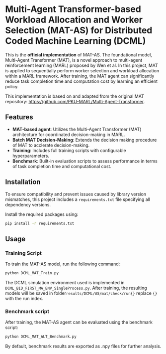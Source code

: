# Multi-Agent Transformer-based Workload Allocation and Worker Selection (MAT-AS) for Distributed Coded Machine Learning (DCML)

This is the **official implementation** of MAT-AS. The foundational model, Multi-Agent Transformer (MAT), is a novel approach to multi-agent reinforcement learning (MARL) proposed by Wen et al. In this project, MAT is applied to sequentially perform worker selection and workload allocation within a MARL framework. After training, the MAT agent can significantly reduce task completion time and computation cost by learning an efficient policy.

This implementation is based on and adapted from the original MAT repository: https://github.com/PKU-MARL/Multi-Agent-Transformer.

## Features
- **MAT-based agent**: Utilizes the Multi-Agent Transformer (MAT) architecture for coordinated decision-making in MARL.
- **Batch MAT Decision-Making**: Extends the decision making procedure of MAT to acclerate decision-making.
- **Training**: Includes full training scripts with configurable hyperparameters.
- **Benchmark**: Built-in evaluation scripts to assess performance in terms of task completion time and computational cost.

## Installation
To ensure compatibility and prevent issues caused by library version mismatches, this project includes a `requirements.txt` file specifying all dependency versions.

Install the required packages using:
```bash
pip install -r requirements.txt
```

## Usage
### Training Script
To train the MAT-AS model, run the following command:
``` python
python DCML_MAT_Train.py
```
The DCML simulation environment used is implemented in ```DCML_BID_FIRST_MA_ENV_SingleProcess.py```.
After training, the resulting models will be saved in folder```results/DCML/AS/mat/check/run{}``` replace ```{}``` with the run index.

### Benchmark script
After training, the MAT-AS agent can be evaluated using the benchmark script:
``` python
python DCML_MAT_ALT_Benchmark.py
```
By default, benchmark results are exported as .npy files for further analysis.